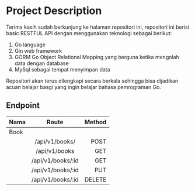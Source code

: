 # Project Description

Terima kasih sudah berkunjung ke halaman repositori ini, repositori ini berisi basic RESTFUL API dengan menggunakan teknologi sebagai berikut:

1. Go language
2. Gin web framework
3. GORM Go Object Relational Mapping yang berguna ketika mengolah data dengan database
4. MySql sebagai tempat menyimpan data

Repositori akan terus dilengkapi secara berkala sehingga bisa dijadikan acuan belajar basgi yang ingin belajar bahasa pemrograman Go.

## Endpoint

| Nama |       Route       | Method |
| :--- | :---------------: | -----: |
| Book |                   |        |
|      |  /api/v1/books/   |   POST |
|      |   /api/v1/books   |    GET |
|      | /api/v1/books/:id |    GET |
|      | /api/v1/books/:id |    PUT |
|      | /api/v1/books/:id | DELETE |
